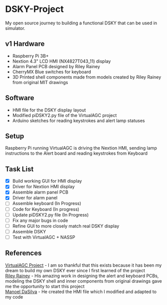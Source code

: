 # DSKY-Project
My open source journey to building a functional DSKY that can be used in simulator. 
 
## v1 Hardware
 - Raspberry Pi 3B+
 - Nextion 4.3" LCD HMI (NX4827T043_11) display
 - Alarm Panel PCB designed by Riley Rainey
 - CherryMX Blue switches for keyboard
 - 3D Printed shell components made from models created by Riley Rainey from original MIT drawings
 
## Software
 - HMI file for the DSKY display layout
 - Modified piDSKY2.py file of the VirtualAGC project
 - Arduino sketches for reading keystrokes and alert lamp statuses
 
## Setup
Raspberry Pi running VirtualAGC is driving the Nextion HMI, sending lamp instructions to the Alert board and reading keystrokes from Keyboard

## Task List
- [x] Build working GUI for HMI display
- [x] Driver for Nextion HMI display
- [x] Assemble alarm panel PCB
- [x] Driver for alarm panel
- [ ] Assemble keyboard (In Progress)
- [ ] Code for Keyboard (In progress)
- [ ] Update piDSKY2.py file (In Progress)
- [ ] Fix any major bugs in code
- [ ] Refine GUI to more closely match real DSKY display
- [ ] Assemble DSKY
- [ ] Test with VirtualAGC + NASSP

## References
 [VirtualAGC Project](https://www.ibiblio.org/apollo/) - I am so thankful that this exists because it has been my dream to build my own DSKY ever since I first learned of the
 project\
 [Riley Rainey](https://github.com/rrainey) - His amazing work in designing the alert and keyboard PCBs, modeling the DSKY shell and inner components from original drawings gave
 me the opportunity to start this project\
 [Manoel DaSilva](https://github.com/ManoDaSilva) - He created the HMI file which I modified and adapted to my code
